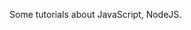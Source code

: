 <!-- ---
title: JavaScript
type: docs
menu:
  main:
    identifier: js
    weight: 5
    params:
      icon:
        vendor: mdi
        name: language-javascript
nav_icon:
   vendor: mdi
   name: language-javascript
--- -->

Some tutorials about JavaScript, NodeJS.
